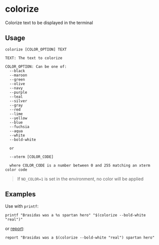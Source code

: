 # colorize

Colorize text to be displayed in the terminal

## Usage

```text
colorize [COLOR_OPTION] TEXT

TEXT: The text to colorize

COLOR_OPTION: Can be one of:
  --black
  --maroon
  --green
  --olive
  --navy
  --purple
  --teal
  --silver
  --gray
  --red
  --lime
  --yellow
  --blue
  --fuchsia
  --aqua
  --white
  --bold-white

  or

  --xterm [COLOR_CODE]

  where COLOR_CODE is a number between 0 and 255 matching an xterm color code
```

> If `NO_COLOR=1` is set in the environment, no color will be applied

## Examples

Use with `printf`:

```shell
printf "Brasidas was a %s spartan hero" "$(colorize --bold-white "real")"
```

or [report](/docs/utils/report.md):

```shell
report "Brasidas was a $(colorize --bold-white "real") spartan hero"
```
